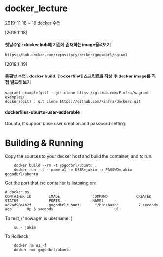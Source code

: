 # docker_lecture
2019-11-18 ~ 19 docker 수업

[2019.11.18]

#### 첫날수업 : docker hub에 기존에 존재하는 image올려보기
```
https://hub.docker.com/repository/docker/gogodbrl/nginx1
```

[2019.11.19]

#### 둘쨋날 수업 : docker build. Dockerfile에 스크립트를 작성 후 docker image를 직접 빌드해 보기

```
vagrant-example(git) : git clone https://github.com/Finfra/vagrant-examples/
dockers(git) : git clone https://github.com/Finfra/dockers.git
```

#### dockerfiles-ubuntu-user-adderable
Ubuntu, It support base user creation and password setting.

# Building & Running
Copy the sources to your docker host and build the container, and to run.
```
	docker build --rm -t gogodbrl/ubuntu .
	docker run -it --name u1 -e USER=jakim -e PASSWD=jakim gogodbrl/ubuntu
```
Get the port that the container is listening on:

```
# docker ps
CONTAINER ID        IMAGE               COMMAND             CREATED             STATUS              PORTS               NAMES
ad2ad96e4b2f        gogodbrl/ubuntu      "/bin/bash"         7 seconds ago       Up 6 seconds                            u1
```

To test, ("nowage" is username. )
```
	su - jakim
```
To Rollback
```
    docker rm u1 -f
    docker rmi gogodbrl/ubuntu
```


